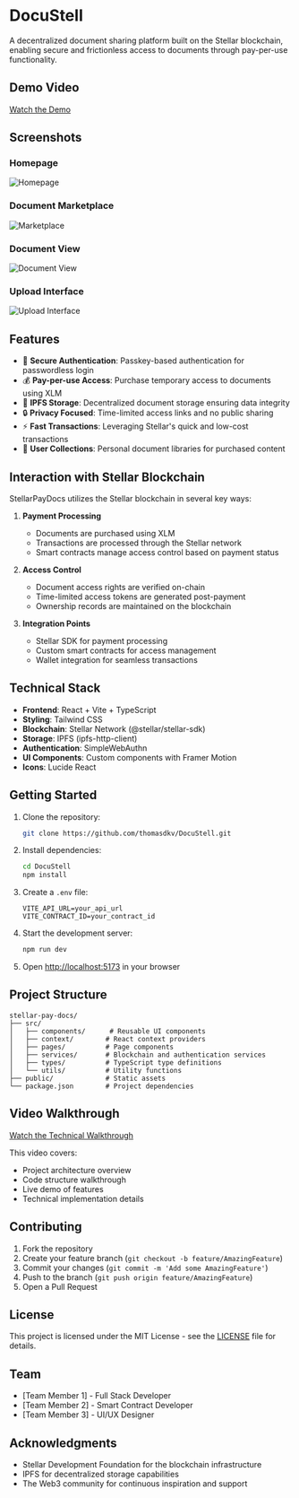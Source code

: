 # DocuStell

A decentralized document sharing platform built on the Stellar blockchain, enabling secure and frictionless access to documents through pay-per-use functionality.

## Demo Video

[Watch the Demo](https://youtu.be/demo-link)

## Screenshots

### Homepage
![Homepage](https://i.imgur.com/homepage.png)

### Document Marketplace
![Marketplace](https://i.imgur.com/marketplace.png)

### Document View
![Document View](https://i.imgur.com/document-view.png)

### Upload Interface
![Upload Interface](https://i.imgur.com/upload.png)

## Features

- 🔐 **Secure Authentication**: Passkey-based authentication for passwordless login
- 💰 **Pay-per-use Access**: Purchase temporary access to documents using XLM
- 📁 **IPFS Storage**: Decentralized document storage ensuring data integrity
- 🔒 **Privacy Focused**: Time-limited access links and no public sharing
- ⚡ **Fast Transactions**: Leveraging Stellar's quick and low-cost transactions
- 👥 **User Collections**: Personal document libraries for purchased content

## Interaction with Stellar Blockchain

StellarPayDocs utilizes the Stellar blockchain in several key ways:

1. **Payment Processing**
   - Documents are purchased using XLM
   - Transactions are processed through the Stellar network
   - Smart contracts manage access control based on payment status

2. **Access Control**
   - Document access rights are verified on-chain
   - Time-limited access tokens are generated post-payment
   - Ownership records are maintained on the blockchain

3. **Integration Points**
   - Stellar SDK for payment processing
   - Custom smart contracts for access management
   - Wallet integration for seamless transactions

## Technical Stack

- **Frontend**: React + Vite + TypeScript
- **Styling**: Tailwind CSS
- **Blockchain**: Stellar Network (@stellar/stellar-sdk)
- **Storage**: IPFS (ipfs-http-client)
- **Authentication**: SimpleWebAuthn
- **UI Components**: Custom components with Framer Motion
- **Icons**: Lucide React

## Getting Started

1. Clone the repository:
   ```bash
   git clone https://github.com/thomasdkv/DocuStell.git
   ```

2. Install dependencies:
   ```bash
   cd DocuStell
   npm install
   ```

3. Create a `.env` file:
   ```env
   VITE_API_URL=your_api_url
   VITE_CONTRACT_ID=your_contract_id
   ```

4. Start the development server:
   ```bash
   npm run dev
   ```

5. Open [http://localhost:5173](http://localhost:5173) in your browser

## Project Structure

```
stellar-pay-docs/
├── src/
│   ├── components/      # Reusable UI components
│   ├── context/        # React context providers
│   ├── pages/          # Page components
│   ├── services/       # Blockchain and authentication services
│   ├── types/          # TypeScript type definitions
│   └── utils/          # Utility functions
├── public/             # Static assets
└── package.json        # Project dependencies
```

## Video Walkthrough

[Watch the Technical Walkthrough](https://www.loom.com/share/your-video-id)

This video covers:
- Project architecture overview
- Code structure walkthrough
- Live demo of features
- Technical implementation details

## Contributing

1. Fork the repository
2. Create your feature branch (`git checkout -b feature/AmazingFeature`)
3. Commit your changes (`git commit -m 'Add some AmazingFeature'`)
4. Push to the branch (`git push origin feature/AmazingFeature`)
5. Open a Pull Request

## License

This project is licensed under the MIT License - see the [LICENSE](LICENSE) file for details.

## Team

- [Team Member 1] - Full Stack Developer
- [Team Member 2] - Smart Contract Developer
- [Team Member 3] - UI/UX Designer

## Acknowledgments

- Stellar Development Foundation for the blockchain infrastructure
- IPFS for decentralized storage capabilities
- The Web3 community for continuous inspiration and support
